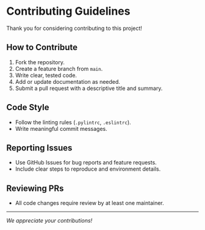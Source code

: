 # Contributing Guidelines

Thank you for considering contributing to this project!

## How to Contribute
1. Fork the repository.
2. Create a feature branch from `main`.
3. Write clear, tested code.
4. Add or update documentation as needed.
5. Submit a pull request with a descriptive title and summary.

## Code Style
- Follow the linting rules (`.pylintrc`, `.eslintrc`).
- Write meaningful commit messages.

## Reporting Issues
- Use GitHub Issues for bug reports and feature requests.
- Include clear steps to reproduce and environment details.

## Reviewing PRs
- All code changes require review by at least one maintainer.

---

_We appreciate your contributions!_
